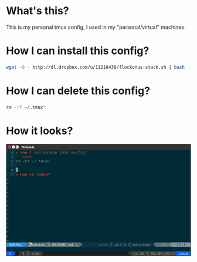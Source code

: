 # What's this?
This is my personal tmux config, I used in my "personal/virtual" machines.

# How I can install this config?
```bash
wget -O - http://dl.dropbox.com/u/11210438/flockonus-stack.sh | bash
```

# How I can delete this config?
```bash
rm -rf ~/.tmux*
```

# How it looks?
![Image of my tmux config](/look.png)
